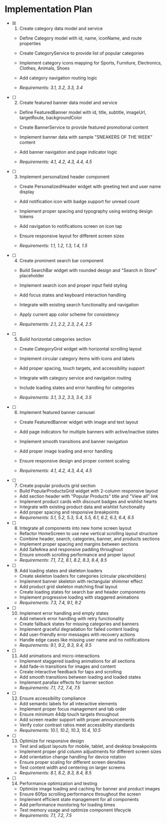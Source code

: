 # Implementation Plan

- [x] 1. Create category data model and service



  - Define Category model with id, name, iconName, and route properties
  - Create CategoryService to provide list of popular categories
  - Implement category icons mapping for Sports, Furniture, Electronics, Clothes, Animals, Shoes
  - Add category navigation routing logic


  - _Requirements: 3.1, 3.2, 3.3, 3.4_

- [ ] 2. Create featured banner data model and service
  - Define FeaturedBanner model with id, title, subtitle, imageUrl, targetRoute, backgroundColor
  - Create BannerService to provide featured promotional content


  - Implement banner data with sample "SNEAKERS OF THE WEEK" content
  - Add banner navigation and page indicator logic
  - _Requirements: 4.1, 4.2, 4.3, 4.4, 4.5_

- [ ] 3. Implement personalized header component
  - Create PersonalizedHeader widget with greeting text and user name display


  - Add notification icon with badge support for unread count
  - Implement proper spacing and typography using existing design tokens
  - Add navigation to notifications screen on icon tap
  - Ensure responsive layout for different screen sizes
  - _Requirements: 1.1, 1.2, 1.3, 1.4, 1.5_



- [ ] 4. Create prominent search bar component
  - Build SearchBar widget with rounded design and "Search in Store" placeholder
  - Implement search icon and proper input field styling
  - Add focus states and keyboard interaction handling
  - Integrate with existing search functionality and navigation
  - Apply current app color scheme for consistency


  - _Requirements: 2.1, 2.2, 2.3, 2.4, 2.5_

- [ ] 5. Build horizontal categories section
  - Create CategoryGrid widget with horizontal scrolling layout
  - Implement circular category items with icons and labels
  - Add proper spacing, touch targets, and accessibility support


  - Integrate with category service and navigation routing
  - Include loading states and error handling for categories
  - _Requirements: 3.1, 3.2, 3.3, 3.4, 3.5_

- [ ] 6. Implement featured banner carousel
  - Create FeaturedBanner widget with image and text layout




  - Add page indicators for multiple banners with active/inactive states
  - Implement smooth transitions and banner navigation
  - Add proper image loading and error handling
  - Ensure responsive design and proper content scaling
  - _Requirements: 4.1, 4.2, 4.3, 4.4, 4.5_

- [ ] 7. Create popular products grid section
  - Build PopularProductsGrid widget with 2-column responsive layout
  - Add section header with "Popular Products" title and "View all" link
  - Implement product cards with discount badges and wishlist hearts
  - Integrate with existing product data and wishlist functionality
  - Add proper spacing and responsive breakpoints
  - _Requirements: 5.1, 5.2, 5.3, 5.4, 5.5, 6.1, 6.2, 6.3, 6.4, 6.5_

- [ ] 8. Integrate all components into new home screen layout
  - Refactor HomeScreen to use new vertical scrolling layout structure
  - Combine header, search, categories, banner, and products sections
  - Implement proper spacing and margins between sections
  - Add SafeArea and responsive padding throughout
  - Ensure smooth scrolling performance and proper layout
  - _Requirements: 7.1, 7.2, 8.1, 8.2, 8.3, 8.4, 8.5_

- [ ] 9. Add loading states and skeleton loaders
  - Create skeleton loaders for categories (circular placeholders)
  - Implement banner skeleton with rectangular shimmer effect
  - Add product grid skeleton matching final layout
  - Create loading states for search bar and header components
  - Implement progressive loading with staggered animations
  - _Requirements: 7.3, 7.4, 9.1, 9.2_

- [ ] 10. Implement error handling and empty states
  - Add network error handling with retry functionality
  - Create fallback states for missing categories and banners
  - Implement graceful degradation for failed content loading
  - Add user-friendly error messages with recovery actions
  - Handle edge cases like missing user name and no notifications
  - _Requirements: 9.1, 9.2, 9.3, 9.4, 9.5_

- [ ] 11. Add animations and micro-interactions
  - Implement staggered loading animations for all sections
  - Add fade-in transitions for images and content
  - Create interactive feedback for taps and scrolling
  - Add smooth transitions between loading and loaded states
  - Implement parallax effects for banner section
  - _Requirements: 7.1, 7.2, 7.4, 7.5_

- [ ] 12. Ensure accessibility compliance
  - Add semantic labels for all interactive elements
  - Implement proper focus management and tab order
  - Ensure minimum 44dp touch targets throughout
  - Add screen reader support with proper announcements
  - Verify color contrast ratios meet accessibility standards
  - _Requirements: 10.1, 10.2, 10.3, 10.4, 10.5_

- [ ] 13. Optimize for responsive design
  - Test and adjust layouts for mobile, tablet, and desktop breakpoints
  - Implement proper grid column adjustments for different screen sizes
  - Add orientation change handling for device rotation
  - Ensure proper scaling for different screen densities
  - Test content width and centering on larger screens
  - _Requirements: 8.1, 8.2, 8.3, 8.4, 8.5_

- [ ] 14. Performance optimization and testing
  - Optimize image loading and caching for banner and product images
  - Ensure 60fps scrolling performance throughout the screen
  - Implement efficient state management for all components
  - Add performance monitoring for loading times
  - Test memory usage and optimize component lifecycle
  - _Requirements: 7.1, 7.2, 7.5_